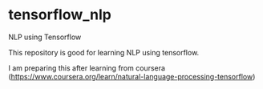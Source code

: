# tensorflow_nlp
NLP using Tensorflow

This repository is good for learning NLP using tensorflow.

I am preparing this after learning from coursera (https://www.coursera.org/learn/natural-language-processing-tensorflow)
